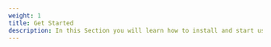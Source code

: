 ```yaml
---
weight: 1
title: Get Started
description: In this Section you will learn how to install and start using Beagle in you backend application.
---
```

